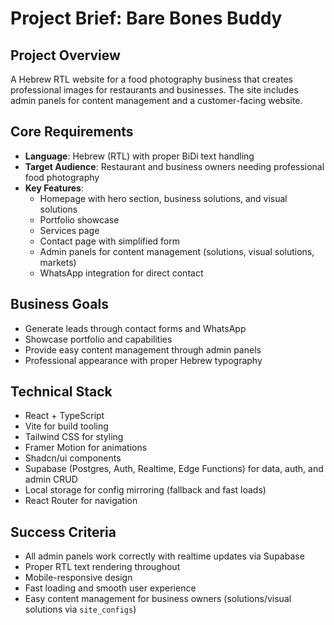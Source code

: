 # Project Brief: Bare Bones Buddy

## Project Overview
A Hebrew RTL website for a food photography business that creates professional images for restaurants and businesses. The site includes admin panels for content management and a customer-facing website.

## Core Requirements
- **Language**: Hebrew (RTL) with proper BiDi text handling
- **Target Audience**: Restaurant and business owners needing professional food photography
- **Key Features**:
  - Homepage with hero section, business solutions, and visual solutions
  - Portfolio showcase
  - Services page
  - Contact page with simplified form
  - Admin panels for content management (solutions, visual solutions, markets)
  - WhatsApp integration for direct contact

## Business Goals
- Generate leads through contact forms and WhatsApp
- Showcase portfolio and capabilities
- Provide easy content management through admin panels
- Professional appearance with proper Hebrew typography

## Technical Stack
- React + TypeScript
- Vite for build tooling
- Tailwind CSS for styling
- Framer Motion for animations
- Shadcn/ui components
- Supabase (Postgres, Auth, Realtime, Edge Functions) for data, auth, and admin CRUD
- Local storage for config mirroring (fallback and fast loads)
- React Router for navigation

## Success Criteria
- All admin panels work correctly with realtime updates via Supabase
- Proper RTL text rendering throughout
- Mobile-responsive design
- Fast loading and smooth user experience
- Easy content management for business owners (solutions/visual solutions via `site_configs`)
